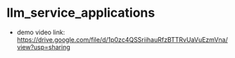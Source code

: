 # llm_service_applications

- demo video link: https://drive.google.com/file/d/1p0zc4QSSriihauRfzBTTRvUaVuEzmVna/view?usp=sharing
